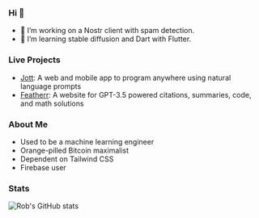 ### Hi 👋

- 🔭 I’m working on a Nostr client with spam detection. 
- 🌱 I’m learning stable diffusion and Dart with Flutter.

### Live Projects
- [Jott](https://jottcode.com): A web and mobile app to program anywhere using natural language prompts 
- [Featherr](https://featherr.io): A website for GPT-3.5 powered citations, summaries, code, and math solutions

### About Me
- Used to be a machine learning engineer
- Orange-pilled Bitcoin maximalist
- Dependent on Tailwind CSS
- Firebase user

### Stats
![Rob's GitHub stats](https://github-readme-stats.vercel.app/api?username=rob-netzke&show_icons=true&theme=radical)

